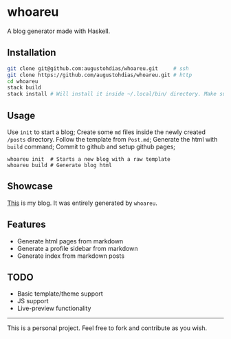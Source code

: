 # whoareu

A blog generator made with Haskell.

## Installation

```bash
git clone git@github.com:augustohdias/whoareu.git     # ssh
git clone https://github.com/augustohdias/whoareu.git # http
cd whoareu
stack build
stack install # Will install it inside ~/.local/bin/ directory. Make sure it is also inside your PATH.
```

## Usage

Use `init` to start a blog;
Create some `md` files inside the newly created `/posts` directory. Follow the template from `Post.md`;
Generate the html with `build` command;
Commit to github and setup github pages;

```
whoareu init  # Starts a new blog with a raw template
whoareu build # Generate blog html
```

## Showcase

[This](https://augustohdias.gitihub.io/whoami/) is my blog. It was entirely generated by `whoareu`.

## Features

- Generate html pages from markdown
- Generate a profile sidebar from markdown
- Generate index from markdown posts

## TODO

- Basic template/theme support
- JS support
- Live-preview functionality

---

This is a personal project. Feel free to fork and contribute as you wish.
